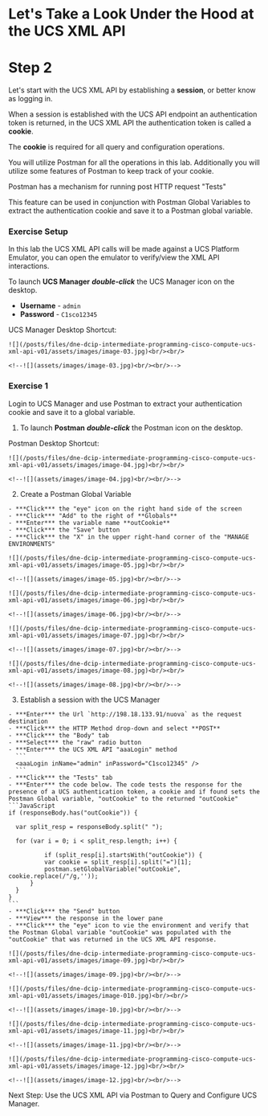 # Let's Take a Look Under the Hood at the UCS XML API

# Step 2

Let's start with the UCS XML API by establishing a **session**, or better know as logging in.

When a session is established with the UCS API endpoint an authentication token is returned, in the UCS XML API the authentication token is called a **cookie**.

The **cookie** is required for all query and configuration operations.

You will utilize Postman for all the operations in this lab. Additionally you will utilize some features of Postman to keep track of your cookie.

Postman has a mechanism for running post HTTP request "Tests"

This feature can be used in conjunction with Postman Global Variables to extract the authentication cookie and save it to a Postman global variable.

### Exercise Setup

In this lab the UCS XML API calls will be made against a UCS Platform Emulator, you can open the emulator to verify/view the XML API interactions.

To launch **UCS Manager** ***double-click*** the UCS Manager icon on the desktop.

  - **Username** - `admin`
  - **Password** - `C1sco12345`

  UCS Manager Desktop Shortcut:

    ![](/posts/files/dne-dcip-intermediate-programming-cisco-compute-ucs-xml-api-v01/assets/images/image-03.jpg)<br/><br/>

    <!--![](assets/images/image-03.jpg)<br/><br/>-->

### Exercise 1

Login to UCS Manager and use Postman to extract your authentication cookie and save it to a global variable.

  1. To launch **Postman** ***double-click*** the Postman icon on the desktop.

  Postman Desktop Shortcut:

    ![](/posts/files/dne-dcip-intermediate-programming-cisco-compute-ucs-xml-api-v01/assets/images/image-04.jpg)<br/><br/>

    <!--![](assets/images/image-04.jpg)<br/><br/>-->

  2. Create a Postman Global Variable

    - ***Click*** the "eye" icon on the right hand side of the screen
    - ***Click*** "Add" to the right of **Globals**
    - ***Enter*** the variable name **outCookie**
    - ***Click*** the "Save" button
    - ***Click*** the "X" in the upper right-hand corner of the "MANAGE ENVIRONMENTS"

    ![](/posts/files/dne-dcip-intermediate-programming-cisco-compute-ucs-xml-api-v01/assets/images/image-05.jpg)<br/><br/>

    <!--![](assets/images/image-05.jpg)<br/><br/>-->

    ![](/posts/files/dne-dcip-intermediate-programming-cisco-compute-ucs-xml-api-v01/assets/images/image-06.jpg)<br/><br/>

    <!--![](assets/images/image-06.jpg)<br/><br/>-->

    ![](/posts/files/dne-dcip-intermediate-programming-cisco-compute-ucs-xml-api-v01/assets/images/image-07.jpg)<br/><br/>

    <!--![](assets/images/image-07.jpg)<br/><br/>-->

    ![](/posts/files/dne-dcip-intermediate-programming-cisco-compute-ucs-xml-api-v01/assets/images/image-08.jpg)<br/><br/>

    <!--![](assets/images/image-08.jpg)<br/><br/>-->

  3. Establish a session with the UCS Manager

    - ***Enter*** the Url `http://198.18.133.91/nuova` as the request destination
    - ***Click*** the HTTP Method drop-down and select **POST**
    - ***Click*** the "Body" tab
    - ***Select*** the "raw" radio button
    - ***Enter*** the UCS XML API "aaaLogin" method
      ```
      <aaaLogin inName="admin" inPassword="C1sco12345" />
      ```
    - ***Click*** the "Tests" tab
    - ***Enter*** the code below. The code tests the response for the presence of a UCS authentication token, a cookie and if found sets the Postman Global variable, "outCookie" to the returned "outCookie"
    ```JavaScript
    if (responseBody.has("outCookie")) {

      var split_resp = responseBody.split(" ");

      for (var i = 0; i < split_resp.length; i++) {

              if (split_resp[i].startsWith("outCookie")) {
              var cookie = split_resp[i].split("=")[1];
              postman.setGlobalVariable("outCookie", cookie.replace(/"/g,''));
          }
      }
    }
    ```
    - ***Click*** the "Send" button
    - ***View*** the response in the lower pane
    - ***Click*** the "eye" icon to vie the environment and verify that the Postman Global variable "outCookie" was populated with the "outCookie" that was returned in the UCS XML API response.

    ![](/posts/files/dne-dcip-intermediate-programming-cisco-compute-ucs-xml-api-v01/assets/images/image-09.jpg)<br/><br/>

    <!--![](assets/images/image-09.jpg)<br/><br/>-->

    ![](/posts/files/dne-dcip-intermediate-programming-cisco-compute-ucs-xml-api-v01/assets/images/image-010.jpg)<br/><br/>

    <!--![](assets/images/image-10.jpg)<br/><br/>-->

    ![](/posts/files/dne-dcip-intermediate-programming-cisco-compute-ucs-xml-api-v01/assets/images/image-11.jpg)<br/><br/>

    <!--![](assets/images/image-11.jpg)<br/><br/>-->

    ![](/posts/files/dne-dcip-intermediate-programming-cisco-compute-ucs-xml-api-v01/assets/images/image-12.jpg)<br/><br/>

    <!--![](assets/images/image-12.jpg)<br/><br/>-->

Next Step: Use the UCS XML API via Postman to Query and Configure UCS Manager.
